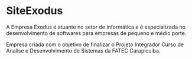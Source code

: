 # SiteExodus
<p>A Empresa Exodus é atuante no setor de informática e é especializada no desenvolvimento de softwares para empresas de pequeno e médio porte.</p>

<p>Empresa criada com o objetivo de finalizar o Projeto Integrador Curso de Analise e Desenvolvimento de Sistemas da FATEC Carapicuiba.</p>

